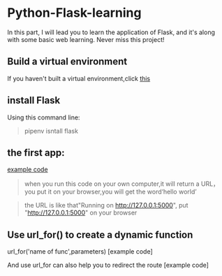 # Python-Flask-learning
In this part, I will lead you to learn the application of Flask, and it's along with some basic web learning. Never miss this project!
## Build a virtual environment
If you haven't built a virtual environment,click [this](/教学内容/虚拟环境.md)
## install Flask
Using this command line:
> pipenv isntall flask

## the first app:
 [example code](source_code/app.py)
> when you run this code on your own computer,it will return a URL，you put it on your browser,you will get the word‘hello world’

>the URL is like that"Running on http://127.0.0.1:5000", put "http://127.0.0.1:5000" on your browser

## Use url_for() to create a dynamic function
url_for('name of func',parameters)
[example code]

And use url_for can also help you to redirect the route
[example code]

